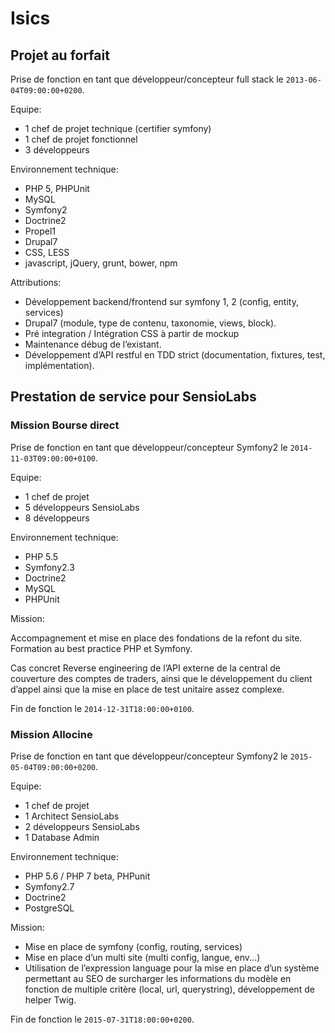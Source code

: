 # Isics

## Projet au forfait
 
Prise de fonction en tant que développeur/concepteur full stack le `2013-06-04T09:00:00+0200`.

Equipe: 

 - 1 chef de projet technique (certifier symfony)
 - 1 chef de projet fonctionnel
 - 3 développeurs

Environnement technique:

 - PHP 5, PHPUnit
 - MySQL
 - Symfony2
 - Doctrine2
 - Propel1
 - Drupal7
 - CSS, LESS
 - javascript, jQuery, grunt, bower, npm

Attributions:

 - Développement backend/frontend sur symfony 1, 2 (config, entity, services)
 - Drupal7 (module, type de contenu, taxonomie, views, block).
 - Pré integration / Intégration CSS à partir de mockup
 - Maintenance débug de l’existant.
 - Développement d’API restful en TDD strict (documentation, fixtures, test,
implémentation).

## Prestation de service pour SensioLabs

### Mission Bourse direct

Prise de fonction en tant que développeur/concepteur Symfony2 le `2014-11-03T09:00:00+0100`.

Equipe: 

 - 1 chef de projet
 - 5 développeurs SensioLabs
 - 8 développeurs

Environnement technique:

 - PHP 5.5
 - Symfony2.3
 - Doctrine2
 - MySQL
 - PHPUnit
 
Mission:

Accompagnement et mise en place des fondations de la refont du site. 
Formation au best practice PHP et Symfony.

Cas concret Reverse engineering de l’API externe de la central de couverture des comptes de
traders, ainsi que le développement du client d’appel ainsi que la mise en place de test
unitaire assez complexe.

Fin de fonction le `2014-12-31T18:00:00+0100`.

### Mission Allocine

Prise de fonction en tant que développeur/concepteur Symfony2 le `2015-05-04T09:00:00+0200`.

Equipe: 

 - 1 chef de projet
 - 1 Architect SensioLabs
 - 2 développeurs SensioLabs
 - 1 Database Admin

Environnement technique:

 - PHP 5.6 / PHP 7 beta, PHPunit
 - Symfony2.7
 - Doctrine2
 - PostgreSQL
 
Mission:

 - Mise en place de symfony (config, routing, services)
 - Mise en place d’un multi site (multi config, langue, env...)
 - Utilisation de l’expression language pour la mise en place d’un système permettant au SEO de surcharger les informations du modèle en fonction de multiple critère (local, url, querystring), développement de helper Twig.

Fin de fonction le `2015-07-31T18:00:00+0200`.
